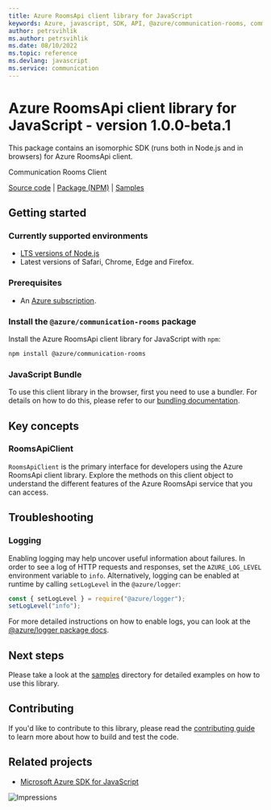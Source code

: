 ```yaml
---
title: Azure RoomsApi client library for JavaScript
keywords: Azure, javascript, SDK, API, @azure/communication-rooms, communication
author: petrsvihlik
ms.author: petrsvihlik
ms.date: 08/10/2022
ms.topic: reference
ms.devlang: javascript
ms.service: communication
---
```

# Azure RoomsApi client library for JavaScript - version 1.0.0-beta.1 


This package contains an isomorphic SDK (runs both in Node.js and in browsers) for Azure RoomsApi client.

Communication Rooms Client

[Source code](https://github.com/Azure/azure-sdk-for-js/tree/@azure/communication-rooms_1.0.0-beta.1/sdk/communication/communication-rooms) |
[Package (NPM)](https://www.npmjs.com/package/@azure/communication-rooms) |
[Samples](https://github.com/Azure/azure-sdk-for-js/tree/@azure/communication-rooms_1.0.0-beta.1/sdk/communication/communication-rooms/samples)

## Getting started

### Currently supported environments

- [LTS versions of Node.js](https://nodejs.org/about/releases/)
- Latest versions of Safari, Chrome, Edge and Firefox.

### Prerequisites

- An [Azure subscription][azure_sub].

### Install the `@azure/communication-rooms` package

Install the Azure RoomsApi client library for JavaScript with `npm`:

```bash
npm install @azure/communication-rooms
```

### JavaScript Bundle

To use this client library in the browser, first you need to use a bundler. For details on how to do this, please refer to our [bundling documentation](https://aka.ms/AzureSDKBundling).

## Key concepts

### RoomsApiClient

`RoomsApiClient` is the primary interface for developers using the Azure RoomsApi client library. Explore the methods on this client object to understand the different features of the Azure RoomsApi service that you can access.

## Troubleshooting

### Logging

Enabling logging may help uncover useful information about failures. In order to see a log of HTTP requests and responses, set the `AZURE_LOG_LEVEL` environment variable to `info`. Alternatively, logging can be enabled at runtime by calling `setLogLevel` in the `@azure/logger`:

```javascript
const { setLogLevel } = require("@azure/logger");
setLogLevel("info");
```

For more detailed instructions on how to enable logs, you can look at the [@azure/logger package docs](https://github.com/Azure/azure-sdk-for-js/tree/@azure/communication-rooms_1.0.0-beta.1/sdk/core/logger).

## Next steps

Please take a look at the [samples](https://github.com/Azure/azure-sdk-for-js/tree/@azure/communication-rooms_1.0.0-beta.1/sdk/communication/communication-rooms/samples) directory for detailed examples on how to use this library.

## Contributing

If you'd like to contribute to this library, please read the [contributing guide](https://github.com/Azure/azure-sdk-for-js/blob/@azure/communication-rooms_1.0.0-beta.1/CONTRIBUTING.md) to learn more about how to build and test the code.

## Related projects

- [Microsoft Azure SDK for JavaScript](https://github.com/Azure/azure-sdk-for-js)

![Impressions](https://azure-sdk-impressions.azurewebsites.net/api/impressions/azure-sdk-for-js%2Fsdk%2Fcommunication%2Fcommunication-rooms%2FREADME.png)

[azure_cli]: /cli/azure
[azure_sub]: https://azure.microsoft.com/free/
[azure_sub]: https://azure.microsoft.com/free/
[azure_portal]: https://portal.azure.com
[azure_identity]: https://github.com/Azure/azure-sdk-for-js/tree/@azure/communication-rooms_1.0.0-beta.1/sdk/identity/identity
[defaultazurecredential]: https://github.com/Azure/azure-sdk-for-js/tree/@azure/communication-rooms_1.0.0-beta.1/sdk/identity/identity#defaultazurecredential

